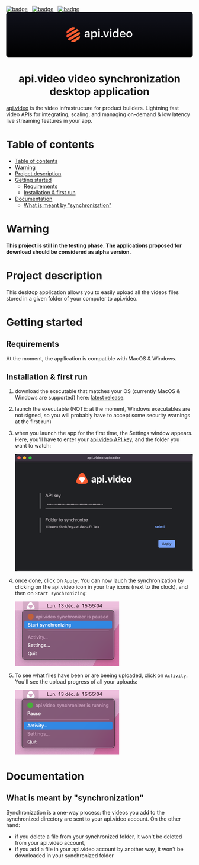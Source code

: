 [![badge](https://img.shields.io/twitter/follow/api_video?style=social)](https://twitter.com/intent/follow?screen_name=api_video) &nbsp; [![badge](https://img.shields.io/github/stars/apivideo/api.video-desktop-synchronizer?style=social)](https://github.com/apivideo/api.video-desktop-synchronizer) &nbsp; [![badge](https://img.shields.io/discourse/topics?server=https%3A%2F%2Fcommunity.api.video)](https://community.api.video)
![](https://github.com/apivideo/API_OAS_file/blob/master/apivideo_banner.png)
<h1 align="center">api.video video synchronization desktop application</h1>

[api.video](https://api.video) is the video infrastructure for product builders. Lightning fast video APIs for integrating, scaling, and managing on-demand & low latency live streaming features in your app.

# Table of contents
- [Table of contents](#table-of-contents)
- [Warning](#warning)
- [Project description](#project-description)
- [Getting started](#getting-started)
  - [Requirements](#requirements)
  - [Installation & first run](#installation--first-run)
- [Documentation](#documentation)
  - [What is meant by "synchronization"](#what-is-meant-by-synchronization)

# Warning

**This project is still in the testing phase. The applications proposed for download should be considered as alpha version.**

# Project description

This desktop application allows you to easily upload all the videos files stored in a given folder of your computer to api.video.

# Getting started


## Requirements

At the moment, the application is compatible with MacOS & Windows.

## Installation & first run

1) download the executable that matches your OS (currently MacOS & Windows are supported) here: [latest release](https://github.com/apivideo/api.video-desktop-synchronizer/releases/latest).
2) launch the executable (NOTE: at the moment, Windows executables are not signed, so you will probably have to accept some security warnings at the first run)
3) when you launch the app for the first time, the Settings window appears. Here, you'll have to enter your [api.video API key](https://dashboard.api.video/register), and the folder you want to watch:
   
    ![](doc/settings.png)   

4) once done, click on `Apply`. You can now lauch the synchronization by clicking on the api.video icon in your tray icons (next to the clock), and then on `Start synchronizing`:
   
    ![](doc/start-synchronizing.png)   

5) To see what files have been or are beeing uploaded, click on `Activity`. You'll see the upload progress of all your uploads:
   
    ![](doc/activity.png)   

# Documentation

## What is meant by "synchronization"

Synchronization is a one-way process: the videos you add to the synchronized directory are sent to your api.video account. On the other hand: 
- if you delete a file from your synchronized folder, it won't be deleted from your api.video account,
- if you add a file in your api.video account by another way, it won't be downloaded in your synchronized folder
  
